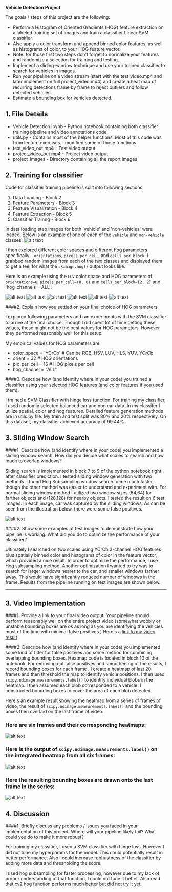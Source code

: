 **Vehicle Detection Project**

The goals / steps of this project are the following:

* Perform a Histogram of Oriented Gradients (HOG) feature extraction on a labeled training set of images and train a classifier Linear SVM classifier
* Also apply a color transform and append binned color features, as well as histograms of color, to your HOG feature vector.
* Note: for those first two steps don't forget to normalize your features and randomize a selection for training and testing.
* Implement a sliding-window technique and use your trained classifier to search for vehicles in images.
* Run your pipeline on a video stream (start with the test_video.mp4 and later implement on full project_video.mp4) and create a heat map of recurring detections frame by frame to reject outliers and follow detected vehicles.
* Estimate a bounding box for vehicles detected.

[//]: # (Image References)
[image1]: ./project_images/car_not_car.png
[image21]: ./project_images/HOG_example1.png
[image22]: ./project_images/HOG_example2.png
[image23]: ./project_images/HOG_example3.png
[image24]: ./project_images/HOG_example4.png
[image25]: ./project_images/HOG_example5.png
[image26]: ./project_images/HOG_example6.png

[image3]: ./project_images/sliding_window.png
[image4]: ./examples/sliding_window.jpg
[image5]: ./project_images/bboxes_and_heat.png
[image6]: ./project_images/labels_map.png
[image7]: ./project_images/output_bboxes.png
[video1]: ./project_video_out.mp4

## 1. File Details
* Vehicle Detection.ipynb - Python notebook containing both classifier training pipeline and video annotations code.
* utils.py - Contains most of the helper functions. Most of this code was from lecture exercises. I modified some of those functions.
* test_video_out.mp4 - Test video output
* project_video_out.mp4 - Project video output
* project_images - Directory containing all the report images

## 2. Training for classifier

Code for classifier training pipeline is split into following sections

1. Data Loading - Block 2
2. Feature Parameters - Block 3
3. Feature Visualization - Block 4
4. Feature Extraction - Block 5
5. Classifier Trainng - Block 6

In data loading step images for both 'vehicle' and 'non-vehicles' were loaded.
Below is an example of one of each of the `vehicle` and `non-vehicle` classes:
![alt text][image1]

I then explored different color spaces and different hog parameters specifically - `orientations`, `pixels_per_cell`, and `cells_per_block`.  I grabbed random images from each of the two classes and displayed them to get a feel for what the `skimage.hog()` output looks like.

Here is an example using the `LUV` color space and HOG parameters of `orientations=8`, `pixels_per_cell=(8, 8)` and `cells_per_block=(2, 2)` and 'hog_channels = ALL':

![alt text][image21]
![alt text][image22]
![alt text][image23]
![alt text][image24]
![alt text][image25]
![alt text][image26]

####2. Explain how you settled on your final choice of HOG parameters.

I explored following parameters and ran experiments with the SVM classifier to arrive at the final choice. Though I did spent lot of time getting these values, these might not be the best values for HOG parameters. However they performed reasonably well for this setup

  My empirical values for HOG parameters are

* color_space = 'YCrCb' # Can be RGB, HSV, LUV, HLS, YUV, YCrCb
* orient = 32 # HOG orientations
* pix_per_cell = 16 # HOG pixels per cell
* hog_channel = "ALL"

####3. Describe how (and identify where in your code) you trained a classifier using your selected HOG features (and color features if you used them).

I trained a SVM Classifier with hinge loss function. For training my classifier, I used randomly selected balanced car and non car data. In my classifer I utilize spatial, color and hog features. Detailed feature generation methods are in utils.py file. My train and test split was 80% and 20% respectively.
On this dataset, my classifier achieved accuracy of 99.44%.

## 3. Sliding Window Search

####1. Describe how (and identify where in your code) you implemented a sliding window search.  How did you decide what scales to search and how much to overlap windows?

Sliding search is implemented in block 7 to 9 of the python notebook right after classifier prediction.
I tested sliding window generation with two methods. I found Hog Subsampling window search to me much faster though the other method was easier to understand and experiment with. For normal sliding window method I utilized two window sizes (64,64) for farther objects and (128,128) for nearby objects. I tested the result on 6 test images. In each image, car was captured by the sliding windows. As can be seen from the illustration below, there were some false positives.


![alt text][image3]

####2. Show some examples of test images to demonstrate how your pipeline is working.  What did you do to optimize the performance of your classifier?

Ultimately I searched on two scales using YCrCb 3-channel HOG features plus spatially binned color and histograms of color in the feature vector, which provided a nice result.
In order to optimize the performance, I use Hog subsampling method. Another optimization I wanted to try was to search for larger windows nearer to the car, and smaller windows farther away. This would have significantly reduced number of windows in the frame. Results from the pipeline running on test images are shown below.

---

## 3. Video Implementation

####1. Provide a link to your final video output.  Your pipeline should perform reasonably well on the entire project video (somewhat wobbly or unstable bounding boxes are ok as long as you are identifying the vehicles most of the time with minimal false positives.)
Here's a [link to my video result](./project_video_out.mp4)


####2. Describe how (and identify where in your code) you implemented some kind of filter for false positives and some method for combining overlapping bounding boxes.
Heatmap code is located in block 10 of the notebook. For removing out false positives and smoothening of the results, I record  bounding boxes for each frame . I create a heatmap of last 20 frames and then threshold the map to identify vehicle positions.
I then used `scipy.ndimage.measurements.label()` to identify individual blobs in the heatmap.  I then assumed each blob corresponded to a vehicle.  I constructed bounding boxes to cover the area of each blob detected.  

Here's an example result showing the heatmap from a series of frames of video, the result of `scipy.ndimage.measurements.label()` and the bounding boxes then overlaid on the last frame of video:

### Here are six frames and their corresponding heatmaps:

![alt text][image5]

### Here is the output of `scipy.ndimage.measurements.label()` on the integrated heatmap from all six frames:
![alt text][image6]

### Here the resulting bounding boxes are drawn onto the last frame in the series:
![alt text][image7]

## 4. Discussion

####1. Briefly discuss any problems / issues you faced in your implementation of this project.  Where will your pipeline likely fail?  What could you do to make it more robust?

For training my classifier, I used a SVM classifier with hinge loss. However I did not tune my hyperparams for the model. This could potentially result in better performance. Also I could increase robhustness of the classifier by adding more data and thresholding the score.

I used hog subsampling for faster processing, however due to my lack of proper understanding of that function, I could not tune it better. Also read that cv2 hog function performs much better but did not try it yet.
